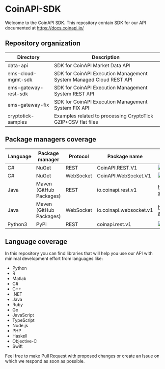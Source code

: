 # CoinAPI-SDK 

Welcome to the CoinAPI SDK. This repository contain SDK for our API documented at https://docs.coinapi.io/ 

## Repository organization

Directory | Description |
--- | --- |
data-api | SDK for CoinAPI Market Data API
ems-cloud-mgmt-sdk | SDK for CoinAPI Execution Management System Managed Cloud REST API
ems-gateway-rest-sdk | SDK for CoinAPI Execution Management System REST API 
ems-gateway-fix | SDK for CoinAPI Execution Management System FIX API 
cryptotick-samples | Examples related to processing CryptoTick GZIP+CSV flat files

## Package managers coverage

Language | Package manager | Protocol | Package name | Version/Link |
--- | --- | --- | --- | --- |
C# | NuGet | REST | CoinAPI.REST.V1 | ![Nuget](https://img.shields.io/nuget/v/CoinAPI.REST.v1) |
C# | NuGet | WebSocket | CoinAPI.WebSocket.V1 | ![Nuget](https://img.shields.io/nuget/v/CoinAPI.WebSocket.v1) |
Java | Maven<br/>(GitHub Packages) | REST | io.coinapi.rest.v1 | https://github.com/coinapi/coinapi-sdk/packages/397337 |
Java | Maven<br/>(GitHub Packages) | WebSocket | io.coinapi.websocket.v1 | https://github.com/coinapi/coinapi-sdk/packages/397352 |
Python3 | PyPI | REST | coinapi.rest.v1 | ![PyPI](https://img.shields.io/pypi/v/coinapi.rest.v1) |

## Language coverage

In this repository you can find libraries that will help you use our API with minimal development effort from languages like:
 * Python
 * R
 * Matlab
 * C#
 * C++
 * .NET
 * Java
 * Ruby
 * Go
 * JavaScript
 * TypeScript
 * Node.js
 * PHP
 * Haskell
 * Objective-C
 * Swift

Feel free to make Pull Request with proposed changes or create an Issue on which we respond as soon as possible.

